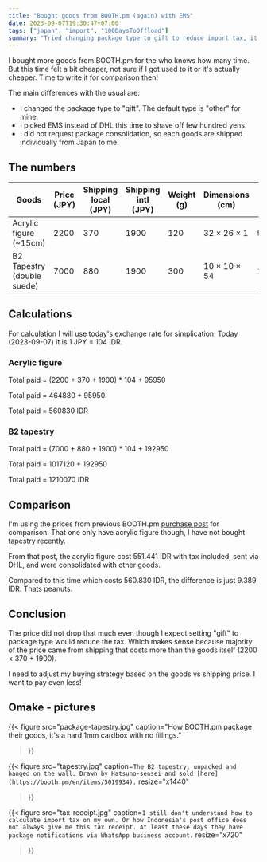 ```yaml
---
title: "Bought goods from BOOTH.pm (again) with EMS"
date: 2023-09-07T19:30:47+07:00
tags: ["japan", "import", "100DaysToOffload"]
summary: "Tried changing package type to gift to reduce import tax, it's not very effective."
---
```


I bought more goods from BOOTH.pm for the who knows how many time.
But this time felt a bit cheaper, not sure if I got used to it or it's actually cheaper.
Time to write it for comparison then!

The main differences with the usual are:
- I changed the package type to "gift". The default type is "other" for mine.
- I picked EMS instead of DHL this time to shave off few hundred yens.
- I did not request package consolidation, so each goods are shipped individually from Japan to me.

## The numbers

| Goods                      | Price (JPY) | Shipping local (JPY) | Shipping intl (JPY) | Weight (g) | Dimensions (cm) | Import tax (IDR) |
| -------------------------- | ----------- | -------------------- | ------------------- | ---------- | --------------- | ---------------- |
| Acrylic figure (~15cm)     | 2200        | 370                  | 1900                | 120        | 32 × 26 × 1     | 95950            |
| B2 Tapestry (double suede) | 7000        | 880                  | 1900                | 300        | 10 × 10 × 54    | 192950           |


## Calculations

For calculation I will use today's exchange rate for simplication.
Today (2023-09-07) it is 1 JPY = 104 IDR.

### Acrylic figure

Total paid = (2200 + 370 + 1900) * 104 + 95950

Total paid = 464880 + 95950

Total paid = 560830 IDR

### B2 tapestry

Total paid = (7000 + 880 + 1900) * 104 + 192950

Total paid = 1017120 + 192950

Total paid = 1210070 IDR

## Comparison

I'm using the prices from previous BOOTH.pm [purchase post](../actual-prices-for-goods-from-booth.md) for comparison.
That one only have acrylic figure though, I have not bought tapestry recently.

From that post, the acrylic figure cost 551.441 IDR with tax included,
sent via DHL, and were consolidated with other goods.

Compared to this time which costs 560.830 IDR, the difference is just 9.389 IDR.
Thats peanuts.

## Conclusion

The price did not drop that much even though I expect setting "gift" to package
type would reduce the tax.
Which makes sense because majority of the price came from shipping that costs
more than the goods itself (2200 < 370 + 1900).

I need to adjust my buying strategy based on the goods vs shipping price.
I want to pay even less!

## Omake - pictures

{{< figure
 src="package-tapestry.jpg"
 caption="How BOOTH.pm package their goods, it's a hard 1mm cardbox with no fillings."
>}}

{{< figure
 src="tapestry.jpg"
 caption=`
The B2 tapestry, unpacked and hanged on the wall.
Drawn by Hatsuno-sensei and sold [here](https://booth.pm/en/items/5019934).
`
resize="x1440"
>}}

{{< figure
 src="tax-receipt.jpg"
 caption=`
I still don't understand how to calculate import tax on my own.
Or how Indonesia's post office does not always give me this tax receipt.
At least these days they have package notifications via WhatsApp business account.
`
resize="x720"
>}}
